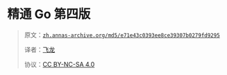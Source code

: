 # 精通 Go 第四版

> 原文：[`zh.annas-archive.org/md5/e71e43c0393ee8ce39307b0279fd9295`](https://zh.annas-archive.org/md5/e71e43c0393ee8ce39307b0279fd9295)
> 
> 译者：[飞龙](https://github.com/wizardforcel)
> 
> 协议：[CC BY-NC-SA 4.0](http://creativecommons.org/licenses/by-nc-sa/4.0/)